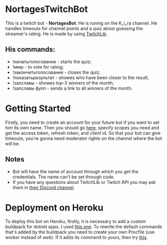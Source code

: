 # NortagesTwitchBot
This is a twitch bot - **NortagesBot**. He is runnig on the K_i_ra channel. He handles timeouts for channel points and a quiz about guessing the streamer's rating. He is made by using [TwitchLib](https://github.com/TwitchLib).

## His commands:
- !начатьголосование - starts the quiz;
- !ммр <num> - to vote for rating;
- !закончитьголосование - closes the quiz;
- !показатьрезультат <result> - showes who have been closer to the result;
- !залславы - showes top-3 winners of the month;
- !залславы фулл - sends a link to all winners of the month.
  
# Getting Started
Firstly, you need to create an account for your future bot if you want to set him its own name. Then you should go [here](https://twitchtokengenerator.com/), specify scopes you need and get the access token, refresh token, and client id. So that your bot can give timeouts, you're gonna need moderator rights on the channel where the bot will be.

## Notes
- Bot will have the name of account through which you get the credentials. The name can't be set through code.
- If you have any questions about TwitchLib or Twitch API you may ask them in [their Discord channel](https://discord.gg/8NXaEyV).
  
# Deployment on Heroku
To deploy this bot on Heroku, firstly, it is necessary to add a custom buildpack for dotnet apps. I used [this one](https://github.com/jincod/dotnetcore-buildpack.git). To rewrite the default commands that's added by the buildpack you need to create your own Procfile (use *worker* instead of *web*). If it adds its command to yours, then try [this](https://github.com/jincod/dotnetcore-buildpack/issues/111#issuecomment-643242377).
